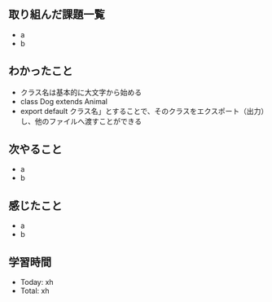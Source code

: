 ## 取り組んだ課題一覧
- a
- b
## わかったこと
- クラス名は基本的に大文字から始める
- class Dog extends Animal
- export default クラス名」とすることで、そのクラスをエクスポート（出力）し、他のファイルへ渡すことができる
## 次やること
- a
- b
## 感じたこと
- a
- b
## 学習時間
- Today: xh
- Total: xh
